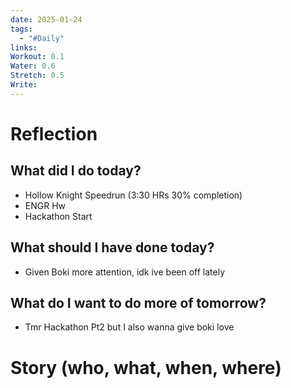 ```yaml
---
date: 2025-01-24
tags:
  - "#Daily"
links: 
Workout: 0.1
Water: 0.6
Stretch: 0.5
Write:
---
```

# Reflection
## What did I do today?
- Hollow Knight Speedrun (3:30 HRs 30% completion)
- ENGR Hw
- Hackathon Start
## What should I have done today?
- Given Boki more attention, idk ive been off lately
## What do I want to do more of tomorrow?
- Tmr Hackathon Pt2 but I also wanna give boki love
# Story (who, what, when, where)

